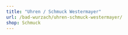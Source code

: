 ```yaml
---
title: "Uhren / Schmuck Westermayer"
url: /bad-wurzach/uhren-schmuck-westermayer/
shop: Schmuck
---
```

